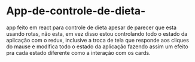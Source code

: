 # App-de-controle-de-dieta-
app feito em react para controle de dieta
apesar de parecer que esta usando rotas, não esta, em vez disso estou controlando todo o estado da aplicação com o redux, inclusive a troca de tela que responde aos cliques do mause e modifica todo o estado da aplicação fazendo assim um efeito pra cada estado diferente como a interação com os cards. 
